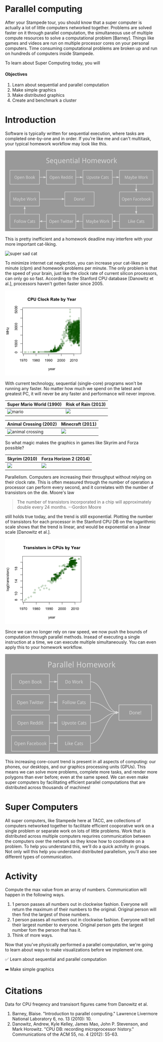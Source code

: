 # Parallel computing

After your Stampede tour, you should know that a super computer is actually a lot of little computers networked together. Problems are solved faster on it through parallel computation, the simultaneous use of multiple compute resources to solve a computational problem \[Barney\]. Things like games and videos are run on multiple processor cores on your personal computers. Time consuming computational problems are broken up and run on hundreds of computers inside Stampede.

To learn about Super Computing today, you will

#### Objectives
1. Learn about sequential and parallel computation
2. Make simple graphics
3. Make distributed graphics
4. Create and benchmark a cluster

# Introduction

Software is typically written for sequential execution, where tasks are completed one-by-one and in order. If you're like me and can't multitask, your typical homework workflow may look like this.

![sequential homework](images/sequential_homework.png)

This is pretty inefficient and a homework deadline may interfere with your more important cat-liking.

![super sad cat](http://cdn.meme.am/instances/57147564.jpg)

To minimize internet cat neglection, you can increase your cat-likes per minute (clpm) and homework problems per minute. The only problem is that the speed of your brain, just like the clock rate of current silicon processors, can only go so fast. According to the Stanford CPU database \[Danowitz et al.\], processors haven't gotten faster since 2005.

![Clock rates](images/clock.png)

With current technology, sequential (single-core) programs won't be running any faster. No matter how much we spend on the latest and greatest PC, it will never be any faster and performance will never improve.

| Super Mario World (1990) | Risk of Rain (2013) |
|--------------------------|---------------------|
|![mario](https://upload.wikimedia.org/wikipedia/en/f/f4/Supermarioworld.jpg)|<img src="http://riskofraingame.com/wp-content/uploads/2012/04/lava_new.png" height="238">|

| Animal Crossing (2002) | Minecraft (2011) |
|---|---|
|![animal crossing](https://upload.wikimedia.org/wikipedia/en/5/5a/Animal_Crossing_gameplay.jpg)|<img src="http://upload.wikimedia.org/wikipedia/en/c/c9/Minecraft_Mobs.png" height="192"> |

So what magic makes the graphics in games like Skyrim and Forza possible?

| Skyrim (2010) | Forza Horizon 2 (2014)|
|---|---|
|<img src="http://cms.elderscrolls.com/sites/default/files/tes/screenshots/Whiterun_wLegal.jpg" height="190">| <img src="http://petr.hospitalrecords.com/amy/HRR-RICKY.jpg" height="190">|

Parallelism. Computers are increasing their throughput without relying on their clock rate. This is often measured through the number of operation a processor can perform every second, and it correlates with the number of transistors on the die. Moore's law

> The number of transistors incorporated in a chip will approximately double every 24 months.
> --Gordon Moore

still holds true today, and the trend is still exponential. Plotting the number of transistors for each processor in the Stanford CPU DB on the logarithmic scale shows that the trend is linear, and would be exponential on a linear scale \[Danowitz et al.\].

![Transistor counts](images/transistors.png)

Since we can no longer rely on raw speed, we now push the bounds of computation through parallel methods. Insead of executing a single instruction at a time, we can execute multiple simultaneously. You can even apply this to your homework workflow.

![parallel homework](images/parallel_homework.png)

This increasing core-count trend is present in all aspects of computing: our phones, our desktops, and our graphics processing units (GPUs). This means we can solve more problems, complete more tasks, and render more polygons than ever before; even at the same speed. We can even make super computers by facilitating efficient parallel computations that are distributed across thousands of machines!

# Super Computers

All super computers, like Stampede here at TACC, are collections of computers networked together to facilitate efficient cooporative work on a single problem or separate work on lots of little problems. Work that is distributed across multiple computers requrires communication between the computers over the network so they know how to coordinate on a problem. To help you understand this, we'll do a quick activity in groups. Not only will this help you understand distributed parallelism, you'll also see different types of communication.

# Activity

Compute the max value from an array of numbers. Communication will happen in the following ways.

1. 1 person passes all numbers out in clockwise fashion. Everyone will return the maximum of their numbers to the original. Original person will then find the largest of those numbers.
2. 1 person passes all numbers out in clockwise fashion. Everyone will tell their largest number to everyone. Original person gets the largest number fom the person that has it.
3. Think of more ways.

Now that you've physically performed a parallel computation, we're going to learn about ways to make visualizations before we implement one.

:white_check_mark: Learn about sequential and parallel computation

:arrow_right: Make simple graphics

# Citations

Data for CPU freqency and transisort figures came from Danowitz et al.

1. Barney, Blaise. "Introduction to parallel computing." Lawrence Livermore National Laboratory 6, no. 13 (2010): 10.
2. Danowitz, Andrew, Kyle Kelley, James Mao, John P. Stevenson, and Mark Horowitz. "CPU DB: recording microprocessor history." Communications of the ACM 55, no. 4 (2012): 55-63.
